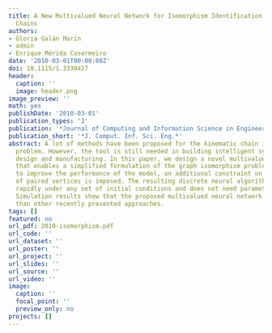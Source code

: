 ```yaml
---
title: A New Multivalued Neural Network for Isomorphism Identification of Kinematic
  Chains
authors:
- Gloria Galán Marín
- admin
- Enrique Mérida Casermeiro
date: '2010-03-01T00:00:00Z'
doi: 10.1115/1.3330427
header:
  caption: ''
  image: header.png
image_preview: ''
math: yes
publishDate: '2010-03-01'
publication_types: '2'
publication: '*Journal of Computing and Information Science in Engineering* 10(1) '
publication_short: '*J. Comput. Inf. Sci. Eng.*'
abstract: A lot of methods have been proposed for the kinematic chain isomorphism
  problem. However, the tool is still needed in building intelligent systems for product
  design and manufacturing. In this paper, we design a novel multivalued neural network
  that enables a simplified formulation of the graph isomorphism problem. In order
  to improve the performance of the model, an additional constraint on the degree
  of paired vertices is imposed. The resulting discrete neural algorithm converges
  rapidly under any set of initial conditions and does not need parameter tuning.
  Simulation results show that the proposed multivalued neural network performs better
  than other recently presented approaches.
tags: []
featured: no
url_pdf: 2010-isomorphism.pdf
url_code: ''
url_dataset: ''
url_poster: ''
url_project: ''
url_slides: ''
url_source: ''
url_video: ''
image:
  caption: ''
  focal_point: ''
  preview_only: no
projects: []
---
```

